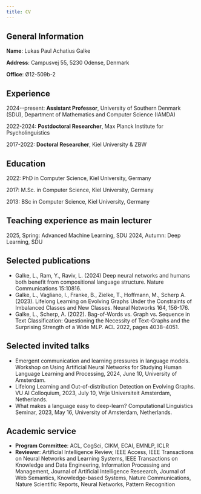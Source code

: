 ```yaml
---
title: CV
---
```


## General Information

**Name**: Lukas Paul Achatius Galke

**Address**: Campusvej 55, 5230 Odense, Denmark

**Office**: Ø12-509b-2

## Experience

2024--present: **Assistant Professor**, University of Southern Denmark (SDU), Department of Mathematics and Computer Science (IAMDA)

2022-2024: **Postdoctoral Researcher**, Max Planck Institute for Psycholinguistics

2017-2022: **Doctoral Researcher**, Kiel University & ZBW

## Education

2022: PhD in Computer Science, Kiel University, Germany

2017: M.Sc. in Computer Science, Kiel University, Germany

2013: BSc in Computer Science, Kiel University, Germany

## Teaching experience as main lecturer

2025, Spring: Advanced Machine Learning, SDU
2024, Autumn: Deep Learning, SDU

## Selected publications

- Galke, L., Ram, Y., Raviv, L. (2024) Deep neural networks and humans both benefit from compositional language structure. Nature Communications 15:10816.
- Galke, L., Vagliano, I., Franke, B., Zielke, T., Hoffmann, M., Scherp A. (2023). Lifelong Learning on Evolving Graphs Under the Constraints of Imbalanced Classes and New Classes. Neural Networks 164, 156-176.
- Galke, L., Scherp, A. (2022). Bag-of-Words vs. Graph vs. Sequence in Text Classification: Questioning the Necessity of Text-Graphs and the Surprising Strength of a Wide MLP. ACL 2022, pages 4038–4051.

## Selected invited talks

- Emergent communication and learning pressures in language models. Workshop on Using Artificial Neural Networks for Studying Human Language Learning and Processing, 2024, June 10, University of Amsterdam.
- Lifelong Learning and Out-of-distribution Detection on Evolving Graphs. VU AI Colloquium, 2023, July 10, Vrije Universiteit Amsterdam, Netherlands.
- What makes a language easy to deep-learn? Computational Linguistics Seminar, 2023, May 16, University of Amsterdam,
Netherlands.

## Academic service

- **Program Committee**: ACL, CogSci, CIKM, ECAI, EMNLP, ICLR
- **Reviewer**: Artificial Intelligence Review, IEEE Access, IEEE Transactions on Neural Networks and Learning Systems, IEEE Transactions on Knowledge and Data Engineering, Information Processing and Management, Journal of Artificial Intelligence Reseearch, Journal of Web Semantics, Knowledge-based Systems, Nature Communications, Nature Scientific Reports, Neural Networks, Pattern Recognition

